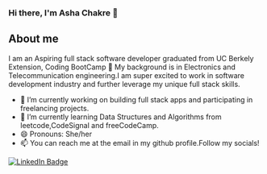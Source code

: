 ### Hi there, I'm Asha Chakre 👋
## About me
I am an Aspiring full stack software developer graduated from UC Berkely Extension, Coding BootCamp 🎉 
My background is in Electronics and Telecommunication engineering.I am super excited to work in software development industry and further leverage my unique full stack skills.

- 🎯  I’m currently working on building full stack apps and participating in freelancing projects.
- 🌱 I’m currently learning Data Structures and Algorithms from leetcode,CodeSignal and freeCodeCamp.
- 😄 Pronouns: She/her
- 📫 You can reach me at the email in my github profile.Follow my socials!

<a href="https://www.linkedin.com/in/ashachakre">
    <img src="https://img.shields.io/badge/LinkedIn-blue?style=for-the-badge&logo=linkedin&logoColor=white" alt="LinkedIn Badge"/>
  </a>
<!-- [<img alt="Github" src="https://img.shields.io/badge/GitHub-%2312100E.svg?&style=for-the-badge&logo=Github&logoColor=white" />](https://github.com/ashachakre0906) 
[<img alt="Linkedin" src="https://img.shields.io/badge/LinkedIn-0077B5?style=for-the-badge&logo=linkedin&logoColor=white" />]
(https://www.linkedin.com/in/ashachakre) -->
